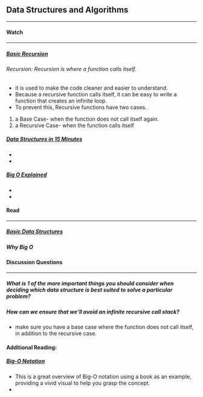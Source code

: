 ## Data Structures and Algorithms
____

#### Watch
___
##### [Basic Recursion](https://www.youtube.com/watch?v=vPEJSJMg4jY)

###### Recursion: Recursion is where a function calls itself. 

* it is used to make the code cleaner and easier to understand.
* Because a recursive function calls itself, it can be easy to write a function that creates an infinite loop. 
* To prevent this, Recursive functions have two cases. 

1. a Base Case- when the function does not call itself again.
2. a Recursive Case- when the function calls itself
 

##### [Data Structures in 15 Minutes](https://www.youtube.com/watch?v=sVxBVvlnJsM)
* 
* 

##### [Big O Explained](https://www.youtube.com/watch?v=v4cd1O4zkGw)
* 
* 

#### Read
____
##### [Basic Data Structures](https://towardsdatascience.com/8-common-data-structures-every-programmer-must-know-171acf6a1a42)



##### Why Big O

#### Discussion Questions
____

##### What is 1 of the more important things you should consider when deciding which data structure is best suited to solve a particular problem?


##### How can we ensure that we’ll avoid an infinite recursive call stack?
* make sure you have a base case where the function does not call itself, in addition to the recursive case. 

#### Additional Reading:

##### [Big-O Notation](https://www.linkedin.com/pulse/big-o-notation-simple-explanation-examples-pamela-lovett/)

* This is a great overview of Big-O notation using a book as an example, providing a vivid visual to help you grasp the concept. 
* 
